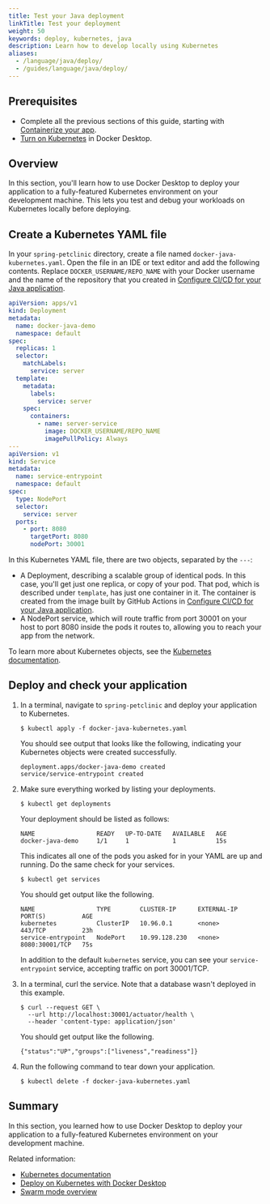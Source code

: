 ```yaml
---
title: Test your Java deployment
linkTitle: Test your deployment
weight: 50
keywords: deploy, kubernetes, java
description: Learn how to develop locally using Kubernetes
aliases:
  - /language/java/deploy/
  - /guides/language/java/deploy/
---
```


## Prerequisites

- Complete all the previous sections of this guide, starting with [Containerize your app](containerize.md).
- [Turn on Kubernetes](/desktop/kubernetes/#install-and-turn-on-kubernetes) in Docker Desktop.

## Overview

In this section, you'll learn how to use Docker Desktop to deploy your
application to a fully-featured Kubernetes environment on your development
machine. This lets you test and debug your workloads on Kubernetes locally
before deploying.

## Create a Kubernetes YAML file

In your `spring-petclinic` directory, create a file named
`docker-java-kubernetes.yaml`. Open the file in an IDE or text editor and add
the following contents. Replace `DOCKER_USERNAME/REPO_NAME` with your Docker
username and the name of the repository that you created in [Configure CI/CD for
your Java application](configure-ci-cd.md).

```yaml
apiVersion: apps/v1
kind: Deployment
metadata:
  name: docker-java-demo
  namespace: default
spec:
  replicas: 1
  selector:
    matchLabels:
      service: server
  template:
    metadata:
      labels:
        service: server
    spec:
      containers:
        - name: server-service
          image: DOCKER_USERNAME/REPO_NAME
          imagePullPolicy: Always
---
apiVersion: v1
kind: Service
metadata:
  name: service-entrypoint
  namespace: default
spec:
  type: NodePort
  selector:
    service: server
  ports:
    - port: 8080
      targetPort: 8080
      nodePort: 30001
```

In this Kubernetes YAML file, there are two objects, separated by the `---`:

- A Deployment, describing a scalable group of identical pods. In this case,
  you'll get just one replica, or copy of your pod. That pod, which is
  described under `template`, has just one container in it. The
  container is created from the image built by GitHub Actions in [Configure CI/CD for
  your Java application](configure-ci-cd.md).
- A NodePort service, which will route traffic from port 30001 on your host to
  port 8080 inside the pods it routes to, allowing you to reach your app
  from the network.

To learn more about Kubernetes objects, see the [Kubernetes documentation](https://kubernetes.io/docs/home/).

## Deploy and check your application

1. In a terminal, navigate to `spring-petclinic` and deploy your application to
   Kubernetes.

   ```console
   $ kubectl apply -f docker-java-kubernetes.yaml
   ```

   You should see output that looks like the following, indicating your Kubernetes objects were created successfully.

   ```shell
   deployment.apps/docker-java-demo created
   service/service-entrypoint created
   ```

2. Make sure everything worked by listing your deployments.

   ```console
   $ kubectl get deployments
   ```

   Your deployment should be listed as follows:

   ```shell
   NAME                 READY   UP-TO-DATE   AVAILABLE   AGE
   docker-java-demo     1/1     1            1           15s
   ```

   This indicates all one of the pods you asked for in your YAML are up and running. Do the same check for your services.

   ```console
   $ kubectl get services
   ```

   You should get output like the following.

   ```shell
   NAME                 TYPE        CLUSTER-IP      EXTERNAL-IP   PORT(S)          AGE
   kubernetes           ClusterIP   10.96.0.1       <none>        443/TCP          23h
   service-entrypoint   NodePort    10.99.128.230   <none>        8080:30001/TCP   75s
   ```

   In addition to the default `kubernetes` service, you can see your `service-entrypoint` service, accepting traffic on port 30001/TCP.

3. In a terminal, curl the service. Note that a database wasn't deployed in
   this example.

   ```console
   $ curl --request GET \
     --url http://localhost:30001/actuator/health \
     --header 'content-type: application/json'
   ```

   You should get output like the following.

   ```console
   {"status":"UP","groups":["liveness","readiness"]}
   ```

4. Run the following command to tear down your application.

   ```console
   $ kubectl delete -f docker-java-kubernetes.yaml
   ```

## Summary

In this section, you learned how to use Docker Desktop to deploy your application to a fully-featured Kubernetes environment on your development machine.

Related information:

- [Kubernetes documentation](https://kubernetes.io/docs/home/)
- [Deploy on Kubernetes with Docker Desktop](/manuals/desktop/kubernetes.md)
- [Swarm mode overview](/manuals/engine/swarm/_index.md)
